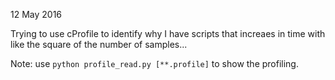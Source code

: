 12 May 2016

Trying to use cProfile to identify why I have scripts that increaes in time with like the square of the number of samples...

Note: use `python profile_read.py [**.profile]` to show the profiling.